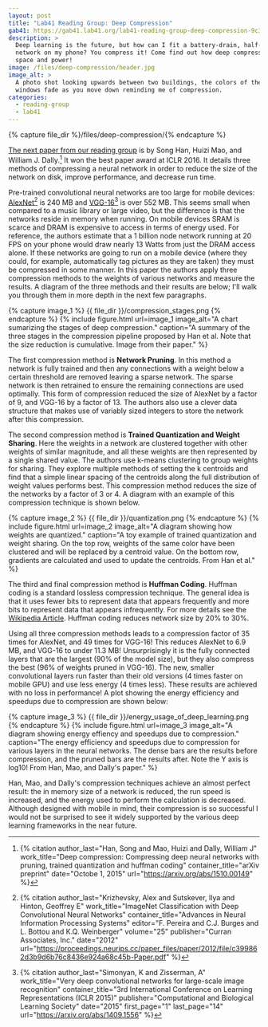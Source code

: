 ```yaml
---
layout: post
title: "Lab41 Reading Group: Deep Compression"
gab41: https://gab41.lab41.org/lab41-reading-group-deep-compression-9c36064fb209
description: >
  Deep learning is the future, but how can I fit a battery-drain, half-gigabyte
  network on my phone? You compress it! Come find out how deep compression saves
  space and power!
image: /files/deep-compression/header.jpg
image_alt: >
  A photo shot looking upwards between two buildings, the colors of the
  windows fade as you move down reminding me of compression.
categories: 
  - reading-group
  - lab41
---
```


{% capture file_dir %}/files/deep-compression/{% endcapture %}

[The next paper from our reading group][arxiv] is by Song Han, Huizi Mao, and
William J. Dally.[^han] It won the best paper award at ICLR 2016. It details
three methods of compressing a neural network in order to reduce the size of
the network on disk, improve performance, and decrease run time.

[arxiv]: https://arxiv.org/abs/1510.00149

[^han]:
    {% citation
      author_last="Han, Song and Mao, Huizi and Dally, William J"
      work_title="Deep compression: Compressing deep neural networks with pruning, trained quantization and huffman coding"
      container_title="arXiv preprint"
      date="Octobe 1, 2015"
      url="https://arxiv.org/abs/1510.00149"
    %}

Pre-trained convolutional neural networks are too large for mobile devices:
[AlexNet][an][^krizhevsky] is 240 MB and [VGG-16][vgg][^simonyan] is over 552
MB. This seems small when compared to a music library or large video, but the
difference is that the networks reside in memory when running. On mobile
devices SRAM is scarce and DRAM is expensive to access in terms of energy
used. For reference, the authors estimate that a 1 billion node network
running at 20 FPS on your phone would draw nearly 13 Watts from just the DRAM
access alone. If these networks are going to run on a mobile device (where
they could, for example, automatically tag pictures as they are taken) they
must be compressed in some manner. In this paper the authors apply three
compression methods to the weights of various networks and measure the
results. A diagram of the three methods and their results are below; I'll walk
you through them in more depth in the next few paragraphs.

[an]: http://papers.nips.cc/paper/4824-imagenet-classification-with-deep-convolutional-neural-networks
[vgg]: https://arxiv.org/abs/1409.1556

[^krizhevsky]:
    {% citation
      author_last="Krizhevsky, Alex and Sutskever, Ilya and Hinton, Geoffrey E"
      work_title="ImageNet Classification with Deep Convolutional Neural Networks"
      container_title="Advances in Neural Information Processing Systems"
      editor="F. Pereira and C.J. Burges and L. Bottou and K.Q. Weinberger"
      volume="25"
      publisher="Curran Associates, Inc."
      date="2012"
      url="https://proceedings.neurips.cc/paper_files/paper/2012/file/c399862d3b9d6b76c8436e924a68c45b-Paper.pdf"
    %}

[^simonyan]:
    {% citation
      author_last="Simonyan, K and Zisserman, A"
      work_title="Very deep convolutional networks for large-scale image recognition"
      container_title="3rd International Conference on Learning Representations (ICLR 2015)"
      publisher="Computational and Biological Learning Society"
      date="2015"
      first_page="1"
      last_page="14"
      url="https://arxiv.org/abs/1409.1556"
    %}

{% capture image_1 %} {{ file_dir }}/compression_stages.png {% endcapture %}
{% include figure.html
  url=image_1
  image_alt="A chart sumarizing the stages of deep compression."
  caption="A summary of the three stages in the compression pipeline proposed
  by Han et al. Note that the size reduction is cumulative. Image from their
  paper."
%}

The first compression method is **Network Pruning**. In this method a network
is fully trained and then any connections with a weight below a certain
threshold are removed leaving a sparse network. The sparse network is then
retrained to ensure the remaining connections are used optimally. This form of
compression reduced the size of AlexNet by a factor of 9, and VGG-16 by a
factor of 13. The authors also use a clever data structure that makes use of
variably sized integers to store the network after this compression.

The second compression method is **Trained Quantization and Weight Sharing**.
Here the weights in a network are clustered together with other weights of
similar magnitude, and all these weights are then represented by a single
shared value. The authors use k-means clustering to group weights for sharing.
They explore multiple methods of setting the k centroids and find that a
simple linear spacing of the centroids along the full distribution of weight
values performs best. This compression method reduces the size of the networks
by a factor of 3 or 4. A diagram with an example of this compression technique
is shown below.

{% capture image_2 %} {{ file_dir }}/quantization.png {% endcapture %}
{% include figure.html
  url=image_2
  image_alt="A diagram showing how weights are quantized."
  caption="A toy example of trained quantization and weight sharing. On the
  top row, weights of the same color have been clustered and will be replaced
  by a centroid value. On the bottom row, gradients are calculated and used to
  update the centroids. From Han et al."
%}

The third and final compression method is **Huffman Coding**. Huffman coding
is a standard lossless compression technique. The general idea is that it uses
fewer bits to represent data that appears frequently and more bits to
represent data that appears infrequently. For more details see the [Wikipedia
Article][wiki]. Huffman coding reduces network size by 20% to 30%.

[wiki]: https://en.wikipedia.org/wiki/Huffman_coding

Using all three compression methods leads to a compression factor of 35 times
for AlexNet, and 49 times for VGG-16! This reduces AlexNet to 6.9 MB, and
VGG-16 to under 11.3 MB! Unsurprisingly it is the fully connected layers that
are the largest (90% of the model size), but they also compress the best (96%
of weights pruned in VGG-16). The new, smaller convolutional layers run faster
than their old versions (4 times faster on mobile GPU) and use less energy (4
times less). These results are achieved with no loss in performance! A plot
showing the energy efficiency and speedups due to compression are shown below:

{% capture image_3 %} {{ file_dir }}/energy_usage_of_deep_learning.png {% endcapture %}
{% include figure.html
  url=image_3
  image_alt="A diagram showing energy effiency and speedups due to compression."
  caption="The energy efficiency and speedups due to compression for various
  layers in the neural networks. The dense bars are the results before
  compression, and the pruned bars are the results after. Note the Y axis is
  log10! From Han, Mao, and Dally's paper."
%}

Han, Mao, and Dally's compression techniques achieve an almost perfect result:
the in memory size of a network is reduced, the run speed is increased, and
the energy used to perform the calculation is decreased. Although designed
with mobile in mind, their compression is so successful I would not be
surprised to see it widely supported by the various deep learning frameworks
in the near future.
